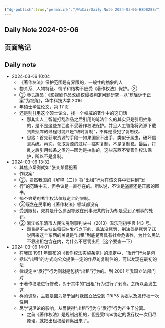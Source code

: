```yaml
---
{"dg-publish":true,"permalink":"/WuCai/Daily Note 2024-03-06-H8D828E/","dgPassFrontmatter":true}
---
```




## Daily Note 2024-03-06 

## 页面笔记


## Daily note
- 2024-03-06 10:04
	- 《著作权法》保护范围是有界限的，一般性的抽象的人
	- 物关系、人物特征、情节和结构不应受《著作权法》保护。②
	- ② 参见胡晶：《影视剧作品改编权侵权判定问题研究--以“琼瑶诉于正案”为视角》，华中科技大学 2016
	- 年硕士学位论文，第 17 页   
	- 还是别引用这个硕士论文，找一个权威的著作中的这句话
		- 那其实人工智能打乱作品之后引用的笔法什么的其实只是引用抽象的，是不是这些东西也不受著作权法保护。并且人工智能将资源下载到数据库的过程可能只是“临时复制”，不算是侵犯了复制权。
		- 思路：首先获取资源的手段—如果国家不出手，类似于爬虫，破坏信息系统。再次，获取资源的过程—临时复制，不是复制权。最后，打乱之后引用线条之类的—因为是抽象的，这些东西不受著作权法保护，所以不是复制。
- 2024-03-06 13:32
	- 其焦点案例就如“张某某侵犯著
	- 作权案”
	- ②，虽然我国的《解释（二）》将“出租”行为在该文件中归纳到“发
	- 行”的范畴中去，但争议是一直存在的。所以说，不论是盗版还是正版的图书，
	- 都不会受到著作权法律规定上的限制。
	- ③既然在民事的《著作权法》领域都没有
	- 受到限制，究其是什么原因导致在刑事张某的行为却是受到了刑事的处罚。
	- ② 浙江省乐清市人民法院刑事判决书（2013）温乐刑初字第 143 号。
		- 那我是不支持出租归在发行之下的，民法没惩罚，刑法倒是惩罚了话说回来这个东西的关键是“出租”到底是否具有社会危害性，为什么民法不将出租包含在内，为什么不惩罚出租（这个要查一下）
- 2024-03-06 14:01
	- 在我国 1991 年颁布的《著作权法实施条例》的规定中，“发行”行为是包
	- 括以“出租”的方式向公众提供一定的作品的复制件的，可以发现在最初的法
	- 律规定中“发行”行为则就是包括“出租”行为的。到 2001 年我国立法部门对
	- 于著作权法进行修改，对于其中的“出租”行为进行了剥离。之所以会发生这
	- 样的调整，主要是因为基于当时我国立法受到 TRIPS 协定以及发行权一次性用
	- 尽学说理论的影响，从而使得“出租”行为与“发行”行为产生了分离。
		- 之前《著作权法》是规制出租的，但是受trips协定的发行权一次用尽原理，就把出租权给剥离出来了。

